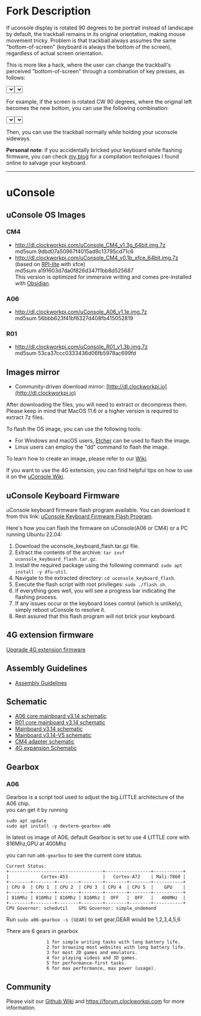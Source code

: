 # Fork Description

If uconsole display is rotated 90 degrees to be portrait instead of landscape by default, the trackball remains in its original orientation, making mouse movement tricky. Problem is that trackball always assumes the same "bottom-of-screen" (keyboard is always the bottom of the screen), regardless of actual screen orientation.

This is more like a hack, where the user can change the trackball's perceived "bottom-of-screen" through a combination of key presses, as follows:

<Select> <Start> <Select> <Start> <arrow key that represents the new bottom>

For example, if the screen is rotated CW 90 degrees, where the original left becomes the new bottom, you can use the following combination:

<Select> <Start> <Select> <Start> <arrow left>

Then, you can use the trackball normally while holding your uconsole sideways.

**Personal note**: if you accidentally bricked your keyboard while flashing firmware, you can check [my blog](https://accelsnow.com/uConsole-Keyboard-Firmware-Flashing-Experience) for a compilation techniques I found online to salvage your keyboard.

---

# uConsole


## uConsole OS Images

### CM4 
* http://dl.clockworkpi.com/uConsole_CM4_v1.3g_64bit.img.7z   
md5sum 9dbd07a50967f4015ad9c13795cd71c6
* http://dl.clockworkpi.com/uConsole_CM4_v0.1b_xfce_64bit.img.7z  (based on [RPI-lite](https://downloads.raspberrypi.org/raspios_lite_armhf/images/raspios_lite_armhf-2023-05-03/2023-05-03-raspios-bullseye-armhf-lite.img.xz) with xfce)   
md5sum a191603d7da0f826d347f1bb8d525687  
 This version is optimized for immersive writing and comes pre-installed with [Obsidian](https://obsidian.md/).


### A06 
* http://dl.clockworkpi.com/uConsole_A06_v1.1e.img.7z  
md5sum 56bbb623f41bf6327d408fb415052819 
  
### R01
* http://dl.clockworkpi.com/uConsole_R01_v1.3b.img.7z  
md5sum 53ca37ccc0333436d06fb5978ac699fd  

## Images mirror

* Community-driven download mirror: [http://dl.clockworkpi.io](http://dl.clockworkpi.io)


After downloading the files, you will need to extract or decompress them. Please keep in mind that MacOS 11.6 or a higher version is required to extract 7z files.  
  
To flash the OS image, you can use the following tools:  
  
- For Windows and macOS users, [Etcher](https://etcher.balena.io/) can be used to flash the image.  
- Linux users can employ the "dd" command to flash the image.  

To learn how to create an image, please refer to our [Wiki](https://github.com/clockworkpi/uConsole/wiki).  

If you want to use the 4G extension, you can find helpful tips on how to use it on the [uConsole Wiki](https://github.com/clockworkpi/uConsole/wiki/How-to-use-the-4G-extension).

## uConsole Keyboard Firmware
uConsole keyboard firmware flash program available. You can download it from this link: [uConsole Keyboard Firmware Flash Program](https://github.com/clockworkpi/uConsole/raw/master/Bin/uconsole_keyboard_flash.tar.gz).

Here's how you can flash the firmware on uConsole(A06 or CM4) or a PC running Ubuntu 22.04:

1. Download the uconsole_keyboard_flash.tar.gz file.
2. Extract the contents of the archive: `tar zxvf uconsole_keyboard_flash.tar.gz`.
3. Install the required package using the following command: `sudo apt install -y dfu-util`.
4. Navigate to the extracted directory: `cd uconsole_keyboard_flash`.
5. Execute the flash script with root privileges: `sudo ./flash.sh`.
6. If everything goes well, you will see a progress bar indicating the flashing process.
7. If any issues occur or the keyboard loses control (which is unlikely), simply reboot uConsole to resolve it.
8. Rest assured that this flash program will not brick your keyboard.

## 4G extension firmware

[Upgrade 4G extension firmware](https://github.com/clockworkpi/uConsole/wiki/How-to-upgrade-4G-extension-firmware)  


## Assembly Guidelines

* [Assembly Guidelines](https://github.com/clockworkpi/uConsole/blob/master/Clockwork_uConsole_Assembly_Guidelines.pdf)  

## Schematic

* [A06 core mainboard v3.14 schematic](https://github.com/clockworkpi/uConsole/blob/master/clockwork_DevTerm_A06_Core_for_Mainboard_V3.14_Schematic.pdf)
* [R01 core mainboard v3.14 schematic](https://github.com/clockworkpi/uConsole/blob/master/clockwork_DevTerm_R01_Core_for_Mainboard_V3.14_Schematic.pdf)
* [Mainboard v3.14 schematic](https://github.com/clockworkpi/uConsole/blob/master/clockwork_Mainboard_V3.14_Schematic.pdf)  
* [Mainboard v3.14-V5 schematic](https://github.com/clockworkpi/uConsole/blob/master/clockwork_Mainboard_V3.14_V5_Schematic.pdf)  
* [CM4 adapter schematic](https://github.com/clockworkpi/uConsole/blob/master/clockwork_Adapter_CM4_Schematic.pdf)
* [4G expansion Schematic](https://github.com/clockworkpi/uConsole/blob/master/clockwork_UC_4G_Schematic.pdf)


## Gearbox 

### A06 
Gearbox is a script tool used to adjust the big.LITTLE architecture of the A06 chip.  
you can get it by running 
```
sudo apt update 
sudo apt install -y devterm-gearbox-a06
```

In latest os image of A06, default Gearbox is set to use 4 LITTLE core with 816Mhz,GPU at 400Mhz

you can run `a06-gearbox` to see the current core status.

```
Current Status:
+-----------------------------------+-----------------+-----------+
|            Cortex-A53             |   Cortex-A72    | Mali-T860 |
+--------+--------+--------+--------+--------+--------+-----------+
| CPU 0  | CPU 1  | CPU 2  | CPU 3  | CPU 4  | CPU 5  |    GPU    |
+--------+--------+--------+--------+--------+--------+-----------+
| 816Mhz | 816Mhz | 816Mhz | 816Mhz |  OFF   |  OFF   |   400MHz  |
+--------+--------+--------+--------+--------+--------+-----------+
CPU Governor: schedutil    GPU Governor: simple_ondemand
```

Run `sudo a06-gearbox -s [GEAR]` to set gear,GEAR would be 1,2,3,4,5,6

There are 6 gears in gearbox

```
               1 for simple writing tasks with long battery life.
               2 for browsing most websites with long battery life.
               3 for most 2D games and emulators.
               4 for playing videos and 3D games.
               5 for performance-first tasks.
               6 for max performance, max power (usage).

```



## Community
Please visit our [Github Wiki](https://github.com/clockworkpi/uConsole/wiki) and https://forum.clockworkpi.com for more information.



